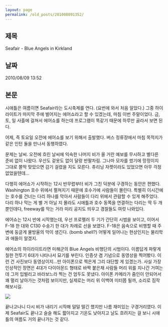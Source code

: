 ```yaml
---
layout: page
permalink: /old_posts/201008091352/
---
```


## 제목
Seafair - Blue Angels in Kirkland

## 날짜
2010/08/09 13:52

## 본문
시애틀은 여름이면 Seafair라는 도시축제를 연다. (요번에 와서 처음 알았다.) 그중 하이라이트가 마지막 주에 벌어지는 에어쇼라고 할 수 있겠는데, 마침 이번 주말이었다. 금, 토, 일 사흘에 걸쳐서 에어쇼를 하는데 프로그램이 똑같기 때문에 하루만 골라서 보면 된다.

어제, 즉 토요일 오전에 에어쇼를 보기 위해서 출발했다. 버스 정류장에서 마침 목적지가 같은 인턴 둘을 만나서 동행하였다.

문제는 날씨. 오전에 흐린 날씨에 익숙한 나머지 비가 올 거란 예보를 무시하고 별다른 준비 없이 나왔다. 우산도 겉옷도 없이 달랑 반팔차림. 그나마 모자를 썼기에 망정이지 그대로 쫄딱 맞았으면 감기 걸렸을 지도 모른다. 츄리닝 자켓이라도 있었으면 아무 걱정 없었을텐데...

다행히 에어쇼가 시작하는 12시 반무렵부터 비가 그친 덕분에 구경하는 동안은 편했다. Washington 호수 위에서 펼쳐지기 때문에 호수가에 사람들이 몰린다. 특별히 이시간에는 호수를 건너는 다리 하나를 막아서 사람들이 다리 위에서 관람할 수 있게 해주었다. 다리 하나 막는 게 별 거 아닐 지 몰라도 시애틀과 호수 동쪽을 연결하는 다리는 딱 두 개뿐인데다, freeway를 막는 거라 미리 공지도 띄우고 경찰들도 여럿 나와있다.

에어쇼는 12시 반에 시작했는데, 우선 프로펠러 두 기가 간단히 시범을 보이고, 이어서 F-18 한 대와 C130 수송기 한 대가 차례로 선을 보였다. F-18은 음속으로 비행할 때 주변에 둥글게 물방울의 막이 생긴다. (bomb shell?) 어떻게 일어나는 현상인지는 물리학과 애들이 알겠지.

에어쇼의 하이라이트라면 미해군의 Blue Angels 비행단의 시범이다. 이름답게 파랗게 칠한 전투기 6대가 나타나서 묘기를 부린다. 인증샷 겸 기념으로 동영상을 찍어봤다. 이런 건 사진보다 동영상이지...만 아이폰으로 찍은게 그리 대단할 게 있겠는가. 사실 가장 인상적인 장면은 4대가 다이아몬드 형태로 바짝 붙은채 사람들 머리 위를 지나간 거여는데 그저 입벌리고 바라보느라 찍는 건 엄두도 못냈다. 아이폰 카메라가 줌인이 안되어서 꽤 멀리 날아가는 것처럼 보이지만, 실제로는 머리 위 이백여 미터쯤 될까, 소리로 짐작해보시길.

<img src="img/video_notice.jpg"/>


끝나고나니 다시 비가 내리기 시작해 덜덜 떨긴 했지만 나름 재미있는 구경거리였다. 이제 Seafair도 끝나고 슬슬 해도 짧아지고 기온도 낮아지고 날도 흐려지는 걸 보니 시애틀의 여름도 거의 끝나가는 것 같다.